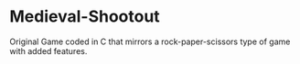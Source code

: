 # Medieval-Shootout
Original Game coded in C that mirrors a rock-paper-scissors type of game with added features.
